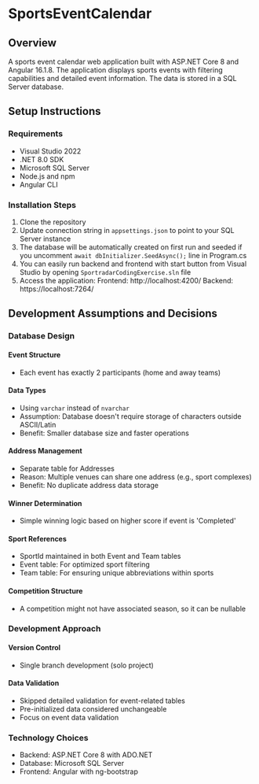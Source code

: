 # SportsEventCalendar

## Overview

A sports event calendar web application built with ASP.NET Core 8 and Angular 16.1.8. The application displays sports events with filtering capabilities and detailed event information. The data is stored in a SQL Server database.

## Setup Instructions

### Requirements

- Visual Studio 2022 
- .NET 8.0 SDK
- Microsoft SQL Server
- Node.js and npm
- Angular CLI

### Installation Steps

1. Clone the repository
2. Update connection string in `appsettings.json` to point to your SQL Server instance
3. The database will be automatically created on first run and seeded if you uncomment `await dbInitializer.SeedAsync();` line in Program.cs
4. You can easily run backend and frontend with start button from Visual Studio by opening `SportradarCodingExercise.sln` file
5. Access the application:
   Frontend: http://localhost:4200/ 
   Backend: https://localhost:7264/

## Development Assumptions and Decisions

### Database Design

#### Event Structure
- Each event has exactly 2 participants (home and away teams)

#### Data Types
- Using `varchar` instead of `nvarchar`
- Assumption: Database doesn't require storage of characters outside ASCII/Latin
- Benefit: Smaller database size and faster operations

#### Address Management
- Separate table for Addresses
- Reason: Multiple venues can share one address (e.g., sport complexes)
- Benefit: No duplicate address data storage

#### Winner Determination
- Simple winning logic based on higher score if event is 'Completed'

#### Sport References
- SportId maintained in both Event and Team tables
 - Event table: For optimized sport filtering
 - Team table: For ensuring unique abbreviations within sports

#### Competition Structure
- A competition might not have associated season, so it can be nullable

### Development Approach

#### Version Control
- Single branch development (solo project)

#### Data Validation
- Skipped detailed validation for event-related tables
- Pre-initialized data considered unchangeable
- Focus on event data validation

### Technology Choices
- Backend: ASP.NET Core 8 with ADO.NET
- Database: Microsoft SQL Server
- Frontend: Angular with ng-bootstrap
